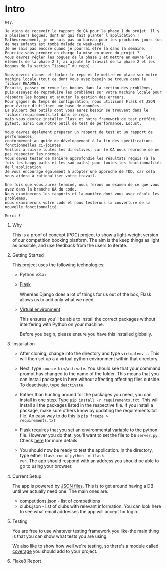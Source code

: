 # Intro
```
Hey,

Je viens de recevoir le rapport de QA pour la phase 1 du projet. Il y a plusieurs bogues, dont un qui fait planter l'application !
Malheureusement, je ne suis pas au bureau pour les prochains jours (un de mes enfants est tombé malade ce week-end).
Je ne sais pas encore quand je pourrai être là dans la semaine. Pourriez-vous prendre en charge la mise en œuvre du projet ?
Vous devrez régler les bogues de la phase 1 et mettre en œuvre les éléments de la phase 2 (j'ai ajouté le travail de la phase 2 et les bogues de la section “issues” du repo).

Vous devrez cloner et forker le repo et le mettre en place sur votre machine locale (tout ce dont vous avez besoin se trouve dans le fichier README).
Ensuite, passez en revue les bogues dans la section des problèmes, puis essayez de reproduire les problèmes sur votre machine locale pour résoudre les bogues et ajouter la gestion des erreurs.
Pour gagner du temps de configuration, nous utilisons Flask et JSON pour éviter d'utiliser une base de données.
La plupart des outils dont vous aurez besoin se trouvent dans le fichier requirements.txt dans le repo,
mais vous devrez installer Flask et notre framework de test préféré, pytest, ainsi que notre outil de test de performance, Locust.

Vous devrez également préparer un rapport de test et un rapport de performances,
conformément au guide de développement à la fin des spécifications fonctionnelles ci-jointes.
Veillez à suivre toutes les directives, car le QA nous reproche de ne pas respecter les normes.
Vous devez tester de manière approfondie les résultats requis (à la fois les happy paths et les sad paths) pour toutes les fonctionnalités de l'application.
Je vous encourage également à adopter une approche de TDD, car cela vous aidera à rationaliser votre travail.

Une fois que vous aurez terminé, nous ferons un examen de ce que vous avez dans la branche QA du code.
Nous examinerons les rapports et la manière dont vous avez résolu les problèmes,
nous examinerons votre code et nous testerons la couverture de la nouvelle fonctionnalité.

Merci !

```
1. Why


    This is a proof of concept (POC) project to show a light-weight version of our competition booking platform. The aim is the keep things as light as possible, and use feedback from the users to iterate.

2. Getting Started

    This project uses the following technologies:

    * Python v3.x+

    * [Flask](https://flask.palletsprojects.com/en/1.1.x/)

        Whereas Django does a lot of things for us out of the box, Flask allows us to add only what we need.


    * [Virtual environment](https://virtualenv.pypa.io/en/stable/installation.html)

        This ensures you'll be able to install the correct packages without interfering with Python on your machine.

        Before you begin, please ensure you have this installed globally.


3. Installation

    - After cloning, change into the directory and type <code>virtualenv .</code>. This will then set up a a virtual python environment within that directory.

    - Next, type <code>source bin/activate</code>. You should see that your command prompt has changed to the name of the folder. This means that you can install packages in here without affecting affecting files outside. To deactivate, type <code>deactivate</code>

    - Rather than hunting around for the packages you need, you can install in one step. Type <code>pip install -r requirements.txt</code>. This will install all the packages listed in the respective file. If you install a package, make sure others know by updating the requirements.txt file. An easy way to do this is <code>pip freeze > requirements.txt</code>

    - Flask requires that you set an environmental variable to the python file. However you do that, you'll want to set the file to be <code>server.py</code>. Check [here](https://flask.palletsprojects.com/en/1.1.x/quickstart/#a-minimal-application) for more details

    - You should now be ready to test the application. In the directory, type either <code>flask run</code> or <code>python -m flask run</code>. The app should respond with an address you should be able to go to using your browser.

4. Current Setup

    The app is powered by [JSON files](https://www.tutorialspoint.com/json/json_quick_guide.htm). This is to get around having a DB until we actually need one. The main ones are:

    * competitions.json - list of competitions
    * clubs.json - list of clubs with relevant information. You can look here to see what email addresses the app will accept for login.

5. Testing

    You are free to use whatever testing framework you like-the main thing is that you can show what tests you are using.

    We also like to show how well we're testing, so there's a module called
    [coverage](https://coverage.readthedocs.io/en/coverage-5.1/) you should add to your project.

 6. Flake8 Report



